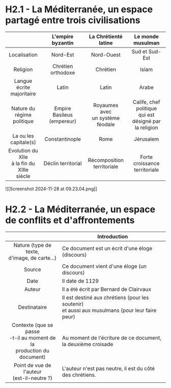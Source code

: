 # H2.1 - La Méditerranée, un espace partagé entre trois civilisations

|                                                  |       L'empire byzantin       |        La Chrétienté latine         |                     Le monde musulman                     |
| :----------------------------------------------: | :---------------------------: | :---------------------------------: | :-------------------------------------------------------: |
|                   Localisation                   |           Nord-Est            |             Nord-Ouest              |                      Sud et Sud-Est                       |
|                     Religion                     |      Chrétien orthodoxe       |              Chrétien               |                           Islam                           |
|           Langue écrite<br>majoritaire           |             Latin             |                Latin                |                           Arabe                           |
|          Nature du<br>régime politique           | Empire<br>Basileus (empereur) | Royaumes avec<br>un système féodale | Calife, chef politique<br>qui est désigné par la religion |
|             La ou les<br>capitale(s)             |        Constantinople         |                Rome                 |                         Jérusalem                         |
| Evolution du XIIe<br>à la fin du XIIIe<br>siècle |      Déclin territorial       |    Récomposition<br>territoriale    |             Forte croissance<br>territoriale              |

![[Screenshot 2024-11-28 at 09.23.04.png]]

# H2.2 - La Méditerranée, un espace de conflits et d'affrontements


|                                                                                | Introduction                                                                                       |
| :----------------------------------------------------------------------------: | -------------------------------------------------------------------------------------------------- |
|                Nature (type de texte,<br>d'image, de carte...)                 | Ce document est un écrit d'une éloge (discours)                                                    |
|                                     Source                                     | Ce document vient d'une éloge (un discours)                                                        |
|                                      Date                                      | Il date de 1129                                                                                    |
|                                     Auteur                                     | Il a été écrit par Bernard de Clairvaux                                                            |
|                                  Destinataire                                  | Il est destiné aux chrétiens (pour les soutenir) <br>et aussi aux musulmans (pour leur faire peur) |
| Contexte (que se passe<br>-t-il au moment de la<br>production du <br>document) | Au moment de l'écriture de ce document,<br>la deuxième croisade                                    |
|                 Point de vue de l'auteur<br>(est-il-neutre ?)                  | L'auteur n'est pas neutre, il est du côté des chrétiens.                                           |
